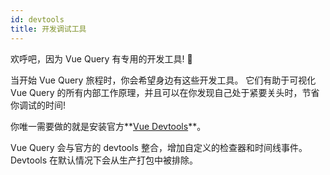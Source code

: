 ```yaml
---
id: devtools
title: 开发调试工具
---
```


欢呼吧，因为 Vue Query 有专用的开发工具! 🥳

当开始 Vue Query 旅程时，你会希望身边有这些开发工具。
它们有助于可视化 Vue Query 的所有内部工作原理，并且可以在你发现自己处于紧要关头时，节省你调试的时间!

你唯一需要做的就是安装官方**[Vue Devtools](https://devtools.vuejs.org/guide/installation.html)**。

Vue Query 会与官方的 devtools 整合，增加自定义的检查器和时间线事件。
Devtools 在默认情况下会从生产打包中被排除。
